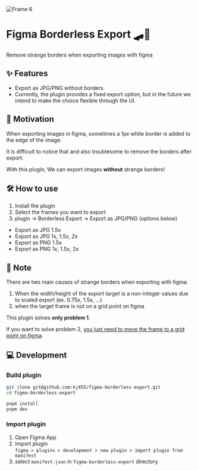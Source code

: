 ![Frame 6](https://user-images.githubusercontent.com/38521709/203567054-333c67a3-c8e3-4526-8c3b-75305bffbb95.png)

# Figma Borderless Export 🛹🚫

Remove strange borders when exporting images with figma

## ✨ Features

- Export as JPG/PNG without borders.
- Currently, the plugin provides a fixed export option, but in the future we intend to make the choice flexible through the UI.

## 💭 Motivation
When exporting images in figma, sometimes a 1px white border is added to the edge of the image.

It is difficult to notice that and also troublesome to remove the borders after export.

With this plugin, We can export images **without** strange borders!

## 🛠️ How to use

1. Install the plugin
2. Select the frames you want to export
3. plugin -> Borderless Export -> Export as JPG/PNG (options below)
  - Export as JPG 1.5x
  - Export as JPG 1x, 1.5x, 2x
  - Export as PNG 1.5x
  - Export as PNG 1x, 1.5x, 2x


## 📝 Note

There are two main causes of strange borders when exporting with figma.

1. When the width/height of the export target is a non-integer values due to scaled export (ex. 0.75x, 1.5x, ...)
2. when the target frame is not on a grid point on figma

This plugin solves **only problem 1**.

If you want to solve problem 2, [you just need to move the frame to a grid point on figma](https://forum.figma.com/t/borders-around-image-exports/4016/3).

## 💻 Development

### Build plugin
```bash
git clone git@github.com:kj455/figma-borderless-export.git
cd figma-borderless-export

pnpm install
pnpm dev
```

### Import plugin

1. Open Figma App
2. Import plugin  
  `figma > plugins > development > new plugin > import plugin from manifest`
3. select `manifest.json` in `figma-borderless-export` directory

